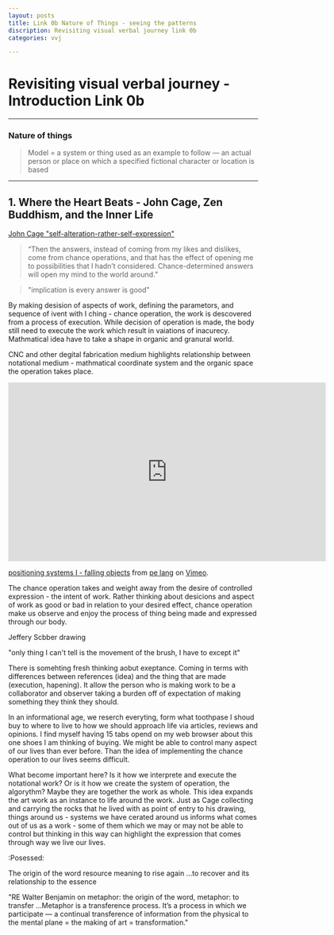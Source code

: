 ```yaml
---
layout: posts
title: Link 0b Nature of Things - seeing the patterns
discription: Revisiting visual verbal journey link 0b
categories: vvj 

---
```


# Revisiting visual verbal journey - Introduction Link 0b
---

### Nature of things


>Model = a system or thing used as an example to follow — an
actual person or place on which a specified fictional character or location is based


---

## 1. Where the Heart Beats - John Cage, Zen Buddhism, and the Inner Life

[John Cage "self-alteration-rather-self-expression"](https://improvisedlife.com/2017/03/22/art-self-alteration-rather-self-expression-john-cage/#:~:text=Art%20as%20Self%2DAlteration%2C%20Rather,than%20Self%20Expression%20(John%20Cage)&text=It's%20an%20astonishingly%20rich%20book,as%20well%20as%20a%20life.)

>“Then the answers, instead of coming from my likes and dislikes, come from chance operations, and that has the effect of opening me to possibilities that I hadn’t considered. Chance-determined answers will open my mind to the world around.”

>"implication is every answer is good"

By making desision of aspects of work, defining the parametors, and sequence of ivent with I ching - chance operation, the work is descovered from a process of execution. While decision of operation is made, the body still need to execute the work which result in vaiations of inacurecy. Mathmatical idea have to take a shape in organic and granural world.

CNC and other degital fabrication medium highlights relationship between notational medium - mathmatical coordinate system and the organic space the operation takes place.   

<div class="videoWrapper">
<iframe src="https://player.vimeo.com/video/24491037?color=737373&title=0&portrait=0" width="640" height="360" frameborder="0" allow="autoplay; fullscreen" allowfullscreen></iframe>
<p><a href="https://vimeo.com/24491037">positioning systems I - falling objects</a> from <a href="https://vimeo.com/user2867678">pe lang</a> on <a href="https://vimeo.com">Vimeo</a>.</p>
</div>

The chance operation takes and weight away from the desire of controlled expression - the intent of work. Rather thinking about desicions and aspect of work as good or bad in relation to your desired effect, chance operation make us observe and enjoy the process of thing being made and expressed through our body. 

Jeffery Scbber drawing

"only thing I can't tell is the movement of the brush, I have to except it"

There is somehting fresh thinking aobut exeptance. Coming in terms with differences between references (idea) and the thing that are made (execution, hapening). It allow the person who is making work to be a collaborator and observer taking a burden off of expectation of making something they think they should. 

In an informational age, we reserch everyting, form what toothpase I shoud buy to where to live to how we should approach life via articles, reviews and opinions. I find myself having 15 tabs opend on my web browser about this one shoes I am thinking of buying. We might be able to control many aspect of our lives than ever before. Than the idea of implementing the chance operation to our lives seems difficult. 

What become important here? Is it how we interprete and execute the notational work? Or is it how we create the system of operation, the algorythm? Maybe they are together the work as whole. This idea expands the art work as an instance to life around the work. Just as Cage collecting and carrying the rocks that he lived with as point of entry to his drawing, things around us - systems we have cerated around us informs what comes out of us as a work - some of them which we may or may not be able to control but thinking in this way can highlight the expression that comes through way we live our lives. 



:Posessed: 









The origin of the word resource meaning to rise again …to recover and its relationship to the essence 

"RE Walter Benjamin on metaphor: the origin of the word, metaphor: to transfer …Metaphor is a transference process. It’s a process in
which we participate — a continual transference of information from the physical to the mental plane = the making of art = transformation."
